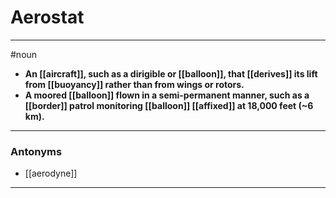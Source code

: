 # Aerostat
---
#noun
- **An [[aircraft]], such as a dirigible or [[balloon]], that [[derives]] its lift from [[buoyancy]] rather than from wings or rotors.**
- **A moored [[balloon]] flown in a semi-permanent manner, such as a [[border]] patrol monitoring [[balloon]] [[affixed]] at 18,000 feet (~6 km).**
---
### Antonyms
- [[aerodyne]]
---
